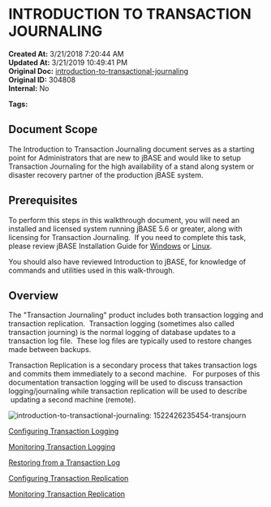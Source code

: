 # INTRODUCTION TO TRANSACTION JOURNALING

**Created At:** 3/21/2018 7:20:44 AM  
**Updated At:** 3/21/2019 10:49:41 PM  
**Original Doc:** [introduction-to-transactional-journaling](https://docs.jbase.com/43995-transactional-journaling/introduction-to-transactional-journaling)  
**Original ID:** 304808  
**Internal:** No  

**Tags:**
<badge text='journaling' vertical='middle' />
<badge text='tj' vertical='middle' />
<badge text='transaction replication' vertical='middle' />
<badge text='transaction journalingt' vertical='middle' />
<badge text='replication' vertical='middle' />

## Document Scope

The Introduction to Transaction Journaling document serves as a starting point for Administrators that are new to jBASE and would like to setup Transaction Journaling for the high availability of a stand along system or disaster recovery partner of the production jBASE system.

## Prerequisites

To perform this steps in this walkthrough document, you will need an installed and licensed system running jBASE 5.6 or greater, along with licensing for Transaction Journaling.  If you need to complete this task, please review jBASE Installation Guide for [Windows](windows-installation) or [Linux](jbase-56-linux-installation-guide).

You should also have reviewed Introduction to jBASE, for knowledge of commands and utilities used in this walk-through.

## Overview

The "Transaction Journaling" product includes both transaction logging and transaction replication.  Transaction logging (sometimes also called transaction journing) is the normal logging of database updates to a transaction log file.  These log files are typically used to restore changes made between backups.

Transaction Replication is a secondary process that takes transaction logs and commits them immediately to a second machine.   For purposes of this documentation transaction logging will be used to discuss transaction logging/journaling while transaction replication will be used to describe  updating a second machine (remote).

![introduction-to-transactional-journaling: 1522426235454-transjourn](./1522426235454-transjourn.jpg)

[Configuring Transaction Logging](./../configuring-transaction-logging)

[Monitoring Transaction Logging](./../monitoring-transaction-logging)

[Restoring from a Transaction Log](./../restoring-from-a-transaction-log)

[Configuring Transaction Replication](./../starting-transaction-replication)

[Monitoring Transaction Replication](./../monitoring-transaction-replication)
